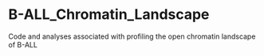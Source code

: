 # B-ALL_Chromatin_Landscape
Code and analyses associated with profiling the open chromatin landscape of B-ALL
